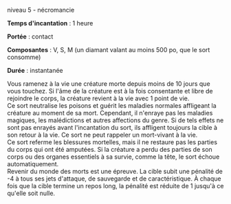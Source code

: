 niveau 5 - nécromancie

**Temps d'incantation** : 1 heure

**Portée** : contact

**Composantes** : V, S, M (un diamant valant au moins 500 po, que le sort consomme)

**Durée** : instantanée

Vous ramenez à la vie une créature morte depuis moins de 10 jours que vous touchez. Si l'âme de la créature est à la fois consentante et libre de rejoindre le corps, la créature revient à la vie avec 1 point de vie.  
Ce sort neutralise les poisons et guérit les maladies normales affligeant la créature au moment de sa mort. Cependant, il n'enraye pas les maladies magiques, les malédictions et autres affections du genre. Si de tels effets ne sont pas enrayés avant l'incantation du sort, ils affligent toujours la cible à son retour à la vie. Ce sort ne peut rappeler un mort-vivant à la vie.  
Ce sort referme les blessures mortelles, mais il ne restaure pas les parties du corps qui ont été amputées. Si la créature a perdu des parties de son corps ou des organes essentiels à sa survie, comme la tête, le sort échoue automatiquement.  
Revenir du monde des morts est une épreuve. La cible subit une pénalité de -4 à tous ses jets d'attaque, de sauvegarde et de caractéristique. À chaque fois que la cible termine un repos long, la pénalité est réduite de 1 jusqu'à ce qu'elle soit nulle.